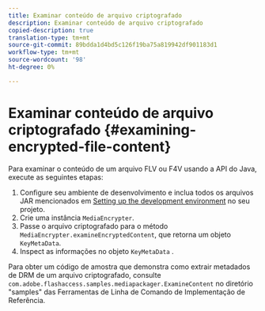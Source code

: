 ```yaml
---
title: Examinar conteúdo de arquivo criptografado
description: Examinar conteúdo de arquivo criptografado
copied-description: true
translation-type: tm+mt
source-git-commit: 89bdda1d4bd5c126f19ba75a819942df901183d1
workflow-type: tm+mt
source-wordcount: '98'
ht-degree: 0%

---
```



# Examinar conteúdo de arquivo criptografado {#examining-encrypted-file-content}

Para examinar o conteúdo de um arquivo FLV ou F4V usando a API do Java, execute as seguintes etapas:

1. Configure seu ambiente de desenvolvimento e inclua todos os arquivos JAR mencionados em [Setting up the development environment](../../aaxs-protecting-content/content-setting-up-the-sdk/content-setting-up-the-dev-env.md) no seu projeto.
1. Crie uma instância `MediaEncrypter`.
1. Passe o arquivo criptografado para o método `MediaEncrypter.examineEncryptedContent`, que retorna um objeto `KeyMetaData`.
1. Inspect as informações no objeto `KeyMetaData` .

Para obter um código de amostra que demonstra como extrair metadados de DRM de um arquivo criptografado, consulte `com.adobe.flashaccess.samples.mediapackager.ExamineContent` no diretório &quot;samples&quot; das Ferramentas de Linha de Comando de Implementação de Referência.
